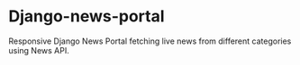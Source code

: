 # Django-news-portal
Responsive Django News Portal fetching live news from different categories using News API.
